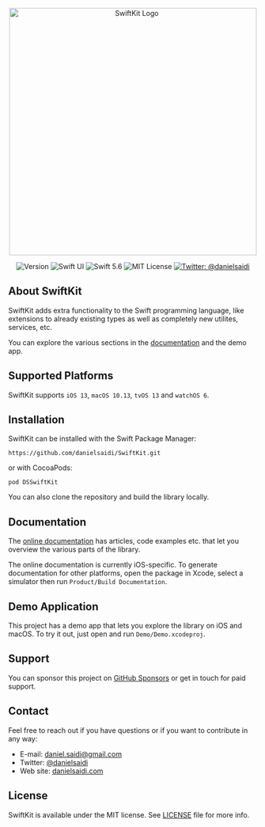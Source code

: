 <p align="center">
    <img src ="Resources/Logo.png" width=500 alt="SwiftKit Logo" title="SwiftKit" />
</p>

<p align="center">
    <img src="https://img.shields.io/github/v/release/danielsaidi/SwiftKit?color=%2300550&sort=semver" alt="Version" />
    <img src="https://img.shields.io/badge/platform-SwiftUI-red.svg" alt="Swift UI" />
    <img src="https://img.shields.io/badge/Swift-5.6-orange.svg" alt="Swift 5.6" />
    <img src="https://img.shields.io/github/license/danielsaidi/SwiftKit" alt="MIT License" />
    <a href="https://twitter.com/danielsaidi">
        <img src="https://img.shields.io/badge/contact-@danielsaidi-blue.svg?style=flat" alt="Twitter: @danielsaidi" />
    </a>
</p>


## About SwiftKit

SwiftKit adds extra functionality to the Swift programming language, like extensions to already existing types as well as completely new utilites, services, etc. 

You can explore the various sections in the [documentation][Documentation] and the demo app.



## Supported Platforms

SwiftKit supports `iOS 13`, `macOS 10.13`, `tvOS 13` and `watchOS 6`.



## Installation

SwiftKit can be installed with the Swift Package Manager:

```
https://github.com/danielsaidi/SwiftKit.git
```

or with CocoaPods:

```
pod DSSwiftKit
```

You can also clone the repository and build the library locally.



## Documentation

The [online documentation][Documentation] has articles, code examples etc. that let you overview the various parts of the library.

The online documentation is currently iOS-specific. To generate documentation for other platforms, open the package in Xcode, select a simulator then run `Product/Build Documentation`.



## Demo Application

This project has a demo app that lets you explore the library on iOS and macOS. To try it out, just open and run `Demo/Demo.xcodeproj`.



## Support

You can sponsor this project on [GitHub Sponsors][Sponsors] or get in touch for paid support.



## Contact

Feel free to reach out if you have questions or if you want to contribute in any way:

* E-mail: [daniel.saidi@gmail.com][Email]
* Twitter: [@danielsaidi][Twitter]
* Web site: [danielsaidi.com][Website]



## License

SwiftKit is available under the MIT license. See [LICENSE][License] file for more info.


[Email]: mailto:daniel.saidi@gmail.com
[Twitter]: http://www.twitter.com/danielsaidi
[Website]: http://www.danielsaidi.com
[Sponsors]: https://github.com/sponsors/danielsaidi

[Documentation]: https://danielsaidi.github.io/SwiftKit/documentation/swiftkit/
[Getting-Started]: https://danielsaidi.github.io/SwiftKit/documentation/swiftkit/getting-started
[License]: https://github.com/danielsaidi/SwiftKit/blob/master/LICENSE
